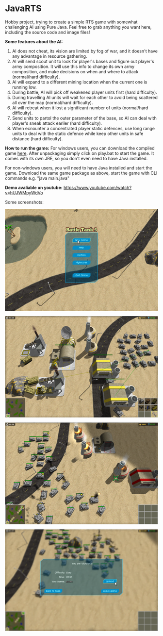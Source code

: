 # JavaRTS
Hobby project, trying to create a simple RTS game with somewhat challenging AI using Pure Java. 
Feel free to grab anything you want here, including the source code and image files! 


**Some features about the AI:**

1. AI does not cheat, its vision are limited by fog of war, and it doesn't have any advantage in resource gathering.
2. AI will send scout unit to look for player's bases and figure out player's army composition. It will use this info to change its own 
   army composition, and make decisions on when and where to attack (normal/hard difficulty).
3. AI will expand to a different mining location when the current one is running low.
4. During battle, AI will pick off weakened player units first (hard difficulty). 
5. During travelling AI units will wait for each other to avoid being scattered all over the map (normal/hard difficulty). 
6. AI will retreat when it lost a significant number of units (normal/hard difficulty).
7. Send units to partol the outer parameter of the base, so AI can deal with player's sneak attack eariler (hard difficulty).
8. When ecnounter a concentrated player static defences, use long range units to deal with the static defence while keep 
   other units in safe distance (hard difficulty).

**How to run the game:**
For windows users, you can download the compiled game [here](https://github.com/phu004/test/blob/master/test/BattleTank3.zip?raw=true). After unpackaging simply click on play.bat to start the game. It comes with its own JRE, so you don't even need to have Java installed.

For non-windows users, you will need to have Java installed and start the game. Download the same game package as above, start the game with CLI commands e.g. "java main.java"


**Demo avaliable on youtube:**
https://www.youtube.com/watch?v=hUJWMpyWdVo

Some screenshots:

![alt text](https://github.com/phu004/test/blob/master/test/rts_screenshot01.png)

![alt text](https://github.com/phu004/test/blob/master/test/rts_screenshot02.png)

![alt text](https://github.com/phu004/test/blob/master/test/rts_screenshot03.png)

![alt text](https://github.com/phu004/test/blob/master/test/rts_screenshot04.png)

